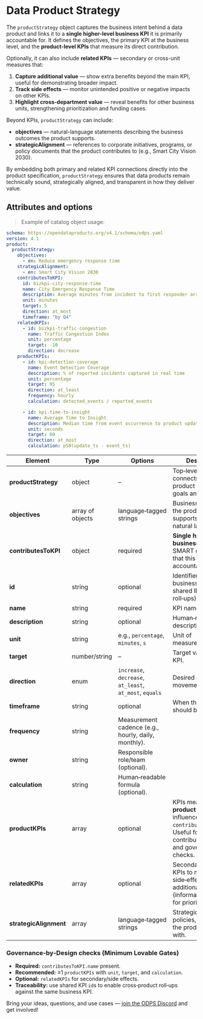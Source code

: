 # Data Product Strategy

The `productStrategy` object captures the business intent behind a data product and links it to a **single higher-level business KPI** it is primarily accountable for. It defines the objectives, the primary KPI at the business level, and the **product-level KPIs** that measure its direct contribution.

Optionally, it can also include **related KPIs** — secondary or cross-unit measures that:

1. **Capture additional value** — show extra benefits beyond the main KPI, useful for demonstrating broader impact.
2. **Track side effects** — monitor unintended positive or negative impacts on other KPIs.
3. **Highlight cross-department value** — reveal benefits for other business units, strengthening prioritization and funding cases.

Beyond KPIs, `productStrategy` can include:

- **objectives** — natural-language statements describing the business outcomes the product supports.
- **strategicAlignment** — references to corporate initiatives, programs, or policy documents that the product contributes to (e.g., Smart City Vision 2030).

By embedding both primary and related KPI connections directly into the product specification, `productStrategy` ensures that data products remain technically sound, strategically aligned, and transparent in how they deliver value.

## Attributes and options

> Example of catalog object usage:

```yml
schema: https://opendataproducts.org/v4.1/schema/odps.yaml
version: 4.1
product:
  productStrategy:
    objectives:
      - en: Reduce emergency response time
    strategicAlignment:
      - en: Smart City Vision 2030
    contributesToKPI:
      id: bizkpi-city-response-time
      name: City Emergency Response Time
      description: Average minutes from incident to first responder arrival
      unit: minutes
      target: 5
      direction: at_most
      timeframe: "by Q4"
    relatedKPIs:
      - id: bizkpi-traffic-congestion
        name: Traffic Congestion Index
        unit: percentage
        target: -10
        direction: decrease
    productKPIs:
      - id: kpi-detection-coverage
        name: Event Detection Coverage
        description: % of reported incidents captured in real time
        unit: percentage
        target: 95
        direction: at_least
        frequency: hourly
        calculation: detected_events / reported_events

      - id: kpi-time-to-insight
        name: Average Time to Insight
        description: Median time from event occurrence to product update
        unit: seconds
        target: 60
        direction: at_most
        calculation: p50(update_ts - event_ts)

```

| Element | Type | Options | Description |
|---|---|---|---|
| **productStrategy** | object | – | Top‑level block that connects the data product to business goals and KPIs. |
| **objectives** | array of objects | language‑tagged strings | Business objectives the product supports, written in natural language. |
| **contributesToKPI** | object | required | **Single higher‑level business KPI** (from SMART objectives) that this product is accountable for. |
| **id** | string | optional | Identifier of the business KPI (use shared IDs for roll‑ups). |
| **name** | string | required | KPI name. |
| **description** | string | optional | Human‑readable description. |
| **unit** | string | e.g., `percentage`, `minutes`, `s` | Unit of measurement. |
| **target** | number/string | – | Target value for the KPI. |
| **direction** | enum | `increase`, `decrease`, `at_least`, `at_most`, `equals` | Desired direction of movement. |
| **timeframe** | string | optional | When the target should be met. |
| **frequency** | string | Measurement cadence (e.g., hourly, daily, monthly). |
| **owner** | string | Responsible role/team (optional). |
| **calculation** | string | Human‑readable formula (optional). |
| **productKPIs** | array | optional | KPIs measured **at product level** that influence `contributesToKPI`. Useful for contribution analysis and governance checks. |
| **relatedKPIs** | array | optional | Secondary/cross‑unit KPIs to monitor side‑effects and additional value (informational; not for prioritization). |
| **strategicAlignment** | array | language‑tagged strings | Strategic initiatives, policies, or visions the product aligns with. |




### Governance‑by‑Design checks (Minimum Lovable Gates)

- **Required:** `contributesToKPI.name` present.  
- **Recommended:** ≥1 `productKPIs` with `unit`, `target`, and `calculation`.  
- **Optional:** `relatedKPIs` for secondary/side effects.  
- **Traceability:** use shared KPI `id`s to enable cross‑product roll‑ups against the same business KPI.


Bring your ideas, questions, and use cases — [join the ODPS Discord](https://discord.gg/7KfnFxAc) and get involved!
